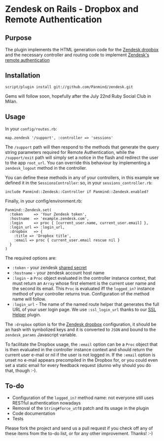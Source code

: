 Zendesk on Rails - Dropbox and Remote Authentication
====================================================

Purpose
-------

The plugin implements the HTML generation code for the
[Zendesk dropbox](http://www.zendesk.com/blog/instant-support-access-with-drop-box)
and the necessary controller and routing code to implement
[Zendesk's remote authentication](http://www.zendesk.com/api/remote-authentication)


Installation
------------

    script/plugin install git://github.com/Panmind/zendesk.git

Gems will follow soon, hopefully after the July 22nd Ruby Social Club in Milan.


Usage
-----

In your `config/routes.rb`:

    map.zendesk '/support', :controller => 'sessions'

The `/support` path will then respond to the methods that generate the query
string parameters required for Remote Authentication, while the `/support/exit`
path will simply set a notice in the flash and redirect the user to the app
`root_url`. You can override this behaviour by implementing a `zendesk_logout`
method in the controller.

You can define these methods in any of your controllers, in this example we
defined it in the `SessionsController`: so, in your `sessions_controller.rb`:

    include Panmind::Zendesk::Controller if Panmind::Zendesk.enabled?

Finally, in your config/environment.rb:

    Panmind::Zendesk.set(
      :token     => 'Your Zendesk token',
      :hostname  => 'example.zendesk.com',
      :login     => proc { [current_user.name, current_user.email] },
      :login_url => :login_url,
      :dropbox   => {
        :title => 'Dropbox title',
        :email => proc { current_user.email rescue nil }
      }
    )

The required options are:

 * `:token`     - your zendesk [shared secret](http://www.zendesk.com/api/remote-authentication)
 * `:hostname`  - your zendesk account host name
 * `:login`     - a `Proc` object evaluated in the controller instance context,
                  that must return an `Array` whose first element is the current
                  user name and the second its email. This `Proc` is evaluated
                  iff the `logged_in?` instance method of your controller returns
                  true. Configuration of the method name will follow.
 * `:login_url` - The name of the named route helper that generates the full URL
                  of your user login page. We use `:ssl_login_url` thanks to our
                  [SSL Helper](http://github.com/Panmind/ssl_helper) plugin.

The `:dropbox` option is for the [Zendesk dropbox](http://www.zendesk.com/blog/instant-support-access-with-drop-box)
configuration, it should be an hash with symbolized keys and it is converted to
`JSON` and bound to the `zendesk_params` Javascript variable.

To facilitate the Dropbox usage, the `:email` option can be a `Proc` object that
is then evaluated in the controller instance context and should return the current
user e-mail or nil if the user is not logged in. If the `:email` option is unset
no e-mail appears precompiled in the Dropbox for, or you could even set a static
email for every feedback request (dunno why should you do that, though :-).


To-do
-----

 * Configuration of the `logged_in?` method name: not everyone still uses RESTful authentication nowadays
 * Removal of the `String#force_utf8` patch and its usage in the plugin
 * Code documentation
 * Tests

Please fork the project and send us a pull request if you check off any of these items
from the to-do list, or for any other improvement. Thanks! :-)

